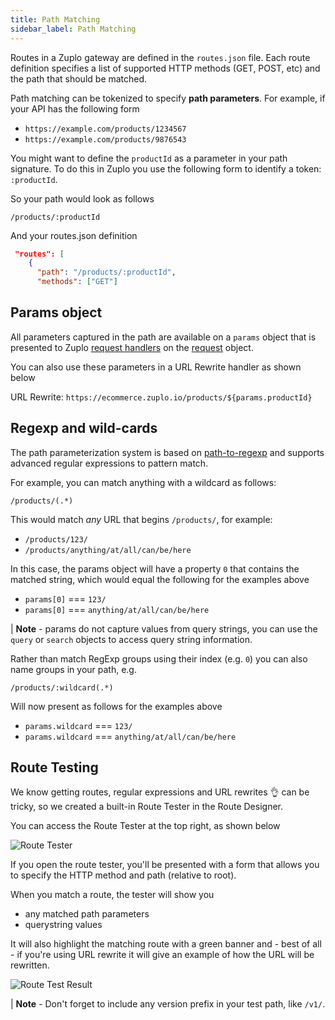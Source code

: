 ```yaml
---
title: Path Matching
sidebar_label: Path Matching
---
```


Routes in a Zuplo gateway are defined in the `routes.json` file. Each route definition specifies a list of supported HTTP methods (GET, POST, etc) and the path that should be matched.

Path matching can be tokenized to specify **path parameters**. For example, if your API has the following form

- `https://example.com/products/1234567`
- `https://example.com/products/9876543`

You might want to define the `productId` as a parameter in your path signature. To do this in Zuplo you use the following form to identify a token: `:productId`.

So your path would look as follows

`/products/:productId`

And your routes.json definition

```json
 "routes": [
    {
      "path": "/products/:productId",
      "methods": ["GET"]
```

## Params object

All parameters captured in the path are available on a `params` object
that is presented to Zuplo [request handlers](../handlers/custom-handler.md) on the [request](zuplo-request.md) object.

You can also use these parameters in a URL Rewrite handler as shown below

URL Rewrite: `https://ecommerce.zuplo.io/products/${params.productId}`

## Regexp and wild-cards

The path parameterization system is based on [path-to-regexp](https://github.com/pillarjs/path-to-regexp) and supports advanced regular expressions to pattern match.

For example, you can match anything with a wildcard as follows:

`/products/(.*)`

This would match _any_ URL that begins `/products/`, for example:

- `/products/123/`
- `/products/anything/at/all/can/be/here`

In this case, the params object will have a property `0` that contains the matched string, which would equal the following for the examples above

- `params[0]` === `123/`
- `params[0]` === `anything/at/all/can/be/here`

| **Note** - params do not capture values from query strings, you can use the `query` or `search` objects to access query string information.

Rather than match RegExp groups using their index (e.g. `0`) you can also name groups in your path, e.g.

`/products/:wildcard(.*)`

Will now present as follows for the examples above

- `params.wildcard` === `123/`
- `params.wildcard` === `anything/at/all/can/be/here`

## Route Testing

We know getting routes, regular expressions and URL rewrites 👌 can be tricky, so we created a built-in Route Tester in the Route Designer.

You can access the Route Tester at the top right, as shown below

![Route Tester](../../static/media/runtime/path-matching/route-tester.png)

If you open the route tester, you'll be presented with a form that allows you to specify the HTTP method and path (relative to root).

When you match a route, the tester will show you

- any matched path parameters
- querystring values

It will also highlight the matching route with a green banner and - best of all - if you're using URL rewrite it will give an example of how the URL will be rewritten.

![Route Test Result](../../static/media/runtime/path-matching/route-test-result.png)

| **Note** - Don't forget to include any version prefix in your test path, like `/v1/`.
